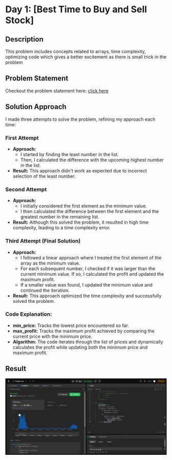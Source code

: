 # Day 1: [Best Time to Buy and Sell Stock]

## Description

This problem includes concepts related to arrays, time complexity, optimizing code which gives a better excitement as there is small trick in the problem

## Problem Statement

Checkout the problem statement here: [click here](https://leetcode.com/problems/best-time-to-buy-and-sell-stock/description/?envType=problem-list-v2&envId=xi4ci4ig)

## Solution Approach

I made three attempts to solve the problem, refining my approach each time:

### First Attempt
- **Approach:** 
    - I started by finding the least number in the list.
    - Then, I calculated the difference with the upcoming highest number in the list.
- **Result:** This approach didn't work as expected due to incorrect selection of the least number.

### Second Attempt
- **Approach:**
    - I initially considered the first element as the minimum value.
    - I then calculated the difference between the first element and the greatest number in the remaining list.
- **Result:** Although this solved the problem, it resulted in high time complexity, leading to a time complexity error.

### Third Attempt (Final Solution)
- **Approach:**
    - I followed a linear approach where I treated the first element of the array as the minimum value.
    - For each subsequent number, I checked if it was larger than the current minimum value. If so, I calculated the profit and updated the maximum profit.
    - If a smaller value was found, I updated the minimum value and continued the iteration.
- **Result:** This approach optimized the time complexity and successfully solved the problem.


### Code Explanation:
- **min_price:** Tracks the lowest price encountered so far.
- **max_profit:** Tracks the maximum profit achieved by comparing the current price with the minimum price.
- **Algorithm:** The code iterates through the list of prices and dynamically calculates the profit while updating both the minimum price and maximum profit.


## Result
![Result](https://github.com/saitejat1907/Leetcode_75/blob/main/Day1/result.jpg)
